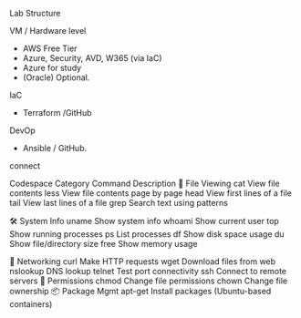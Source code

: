 Lab Structure

VM / Hardware level
 - AWS Free Tier
 - Azure, Security, AVD, W365 (via IaC)
 - Azure for study
 - (Oracle) Optional.

IaC
- Terraform /GitHub

DevOp
- Ansible / GitHub. 

connect

Codespace
Category	Command	Description
📄 File Viewing	cat	View file contents
	less	View file contents page by page
	head	View first lines of a file
	tail	View last lines of a file
	grep	Search text using patterns

🛠️ System Info	uname	Show system info
	whoami	Show current user
	top	Show running processes
	ps	List processes
	df	Show disk space usage
	du	Show file/directory size
	free	Show memory usage

🔌 Networking	curl	Make HTTP requests
	wget	Download files from web
	nslookup	DNS lookup
	telnet	Test port connectivity
	ssh	Connect to remote servers
🔐 Permissions	chmod	Change file permissions
	chown	Change file ownership
📦 Package Mgmt	apt-get	Install packages (Ubuntu-based containers)
